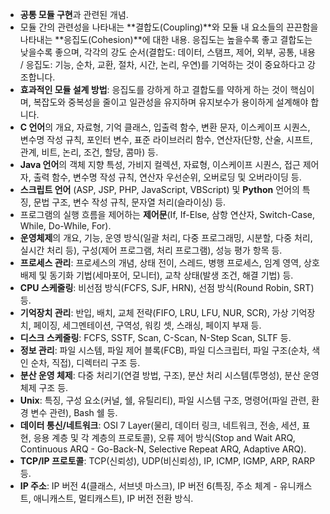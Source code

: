 *   **공통 모듈 구현**과 관련된 개념.
*   모듈 간의 관련성을 나타내는 **결합도(Coupling)**와 모듈 내 요소들의 끈끈함을 나타내는 **응집도(Cohesion)**에 대한 내용. 응집도는 높을수록 좋고 결합도는 낮을수록 좋으며, 각각의 강도 순서(결합도: 데이터, 스탬프, 제어, 외부, 공통, 내용 / 응집도: 기능, 순차, 교환, 절차, 시간, 논리, 우연)를 기억하는 것이 중요하다고 강조합니다.
*   **효과적인 모듈 설계 방법**: 응집도를 강하게 하고 결합도를 약하게 하는 것이 핵심이며, 복잡도와 중복성을 줄이고 일관성을 유지하며 유지보수가 용이하게 설계해야 합니다.
*   **C 언어**의 개요, 자료형, 기억 클래스, 입출력 함수, 변환 문자, 이스케이프 시퀀스, 변수명 작성 규칙, 포인터 변수, 표준 라이브러리 함수, 연산자(단항, 산술, 시프트, 관계, 비트, 논리, 조건, 할당, 콤마) 등.
*   **Java 언어**의 객체 지향 특성, 가비지 컬렉션, 자료형, 이스케이프 시퀀스, 접근 제어자, 출력 함수, 변수명 작성 규칙, 연산자 우선순위, 오버로딩 및 오버라이딩 등.
*   **스크립트 언어** (ASP, JSP, PHP, JavaScript, VBScript) 및 **Python** 언어의 특징, 문법 구조, 변수 작성 규칙, 문자열 처리(슬라이싱) 등.
*   프로그램의 실행 흐름을 제어하는 **제어문**(If, If-Else, 삼항 연산자, Switch-Case, While, Do-While, For).
*   **운영체제**의 개요, 기능, 운영 방식(일괄 처리, 다중 프로그래밍, 시분할, 다중 처리, 실시간 처리 등), 구성(제어 프로그램, 처리 프로그램), 성능 평가 항목 등.
*   **프로세스 관리**: 프로세스의 개념, 상태 전이, 스레드, 병행 프로세스, 임계 영역, 상호 배제 및 동기화 기법(세마포어, 모니터), 교착 상태(발생 조건, 해결 기법) 등.
*   **CPU 스케줄링**: 비선점 방식(FCFS, SJF, HRN), 선점 방식(Round Robin, SRT) 등.
*   **기억장치 관리**: 반입, 배치, 교체 전략(FIFO, LRU, LFU, NUR, SCR), 가상 기억장치, 페이징, 세그멘테이션, 구역성, 워킹 셋, 스래싱, 페이지 부재 등.
*   **디스크 스케줄링**: FCFS, SSTF, Scan, C-Scan, N-Step Scan, SLTF 등.
*   **정보 관리**: 파일 시스템, 파일 제어 블록(FCB), 파일 디스크립터, 파일 구조(순차, 색인 순차, 직접), 디렉터리 구조 등.
*   **분산 운영 체제**: 다중 처리기(연결 방법, 구조), 분산 처리 시스템(투명성), 분산 운영 체제 구조 등.
*   **Unix**: 특징, 구성 요소(커널, 쉘, 유틸리티), 파일 시스템 구조, 명령어(파일 관련, 환경 변수 관련), Bash 쉘 등.
*   **데이터 통신/네트워크**: OSI 7 Layer(물리, 데이터 링크, 네트워크, 전송, 세션, 표현, 응용 계층 및 각 계층의 프로토콜), 오류 제어 방식(Stop and Wait ARQ, Continuous ARQ - Go-Back-N, Selective Repeat ARQ, Adaptive ARQ).
*   **TCP/IP 프로토콜**: TCP(신뢰성), UDP(비신뢰성), IP, ICMP, IGMP, ARP, RARP 등.
*   **IP 주소**: IP 버전 4(클래스, 서브넷 마스크), IP 버전 6(특징, 주소 체계 - 유니캐스트, 애니캐스트, 멀티캐스트), IP 버전 전환 방식.
